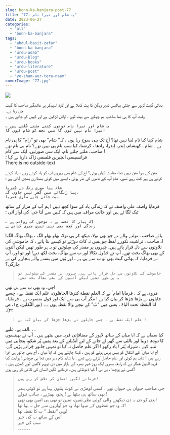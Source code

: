 ```yaml
---
slug: bonn-ka-banjara-post-77
title: "77: یہ شام اور تیرا نام"
date: 2023-06-27
categories: 
  - "all"
  - "bonn-ka-banjara"
tags: 
  - "abdul-basit-zafar"
  - "bonn-ka-banjara"
  - "urdu-adab"
  - "urdu-blog"
  - "urdu-books"
  - "urdu-literature"
  - "urdu-post"
  - "ye-sham-aur-tera-naam"
coverImage: "77.jpg"
---
```


![](images/77-300x212.jpg)

بھاٹؔی گیٹ لاہور سے چلتی بیالیس نمبر ویگن کا پٹ کھلا ہے اور لاوڈ اسپیکر پر عالمگؔیر صاحب کا گیت چل رہا ہے۔  
وقت آپ کا ہی تھا صاحب ہم چپکے سے بیٹھ لیے ، اوائل لڑکپن ہے اور کہیں کو جاتے ہیں ۔

```
؎ یہ شام اور تیرا نام دونوں کتنے ملتے جُلتے ہیں
تیرا نام نہیں لوں گا میں تجھ کو شام کہوں گا!
```

شام کہنا کیا نام لینا نہیں تھا؟ آج تک یہی سوچ رہا ہوں ، کہ” شام” بھی تو “رام” کا ہی نام ہے ۔ شام ، کھنشام، اِندر، اِندرا، رادھا ، کرشنا، کیا سب نام ہی نہیں تھے؟ نام ہی نام تھے صاحب، ملتے جلتے نام، ایک سی صورتیں، ایک سے کام !  
فرانسیسی الجیرین فلسفی ژاک داریاؔ نے کہا ؛  
There is no outside-text

متن کے سِوا متن نہیں تھا، متانت کہاں ہوتی؟ آج کی شام بھی پہروں آپ کو یاد کرتے رہے ، یاد کرتے کرتے ہی پہر کٹ رہے تھے۔ شام آپ کے ناموں کی نذر ہوئی ، ایسے میں کوئی بھنڈارن بھجن گاتی ہے ؛

```
شامؔ پیا موری رنگ دے چُنریا
بِنا رَنگائے میں گھر نہیں جاوں گی،
بیت جائے چاہے ساری عمریا
```

فرمایا واصفؔ علی واصف نے کہ زندگی یاد کے سوا کچھ نہیں ! ہم آپ کے مزار کے ساتھ ٹیک لگا ئے ہیں اور حالتِ مراقبہ میں ہیں کہ کہیں سے لَتا جی ؔ کی آواز آئی ؛

```
؎ اِک پیار کا نغمہ ہے ، موجوں کی روانی ہے
زندگی اور کچھ بھی نہیں تیری میری کہانی ہے
```

ہائے صاحب ، تولنے والے نے جو بھی تولا، دیکھ کر ہی تولا، بھاو بھاو الگ ، بھاگ بھاگ الگ! آہ صاحب ، تراشیدہ نکورے لفظ جو ہمیں نہ کاٹ دوڑتے تو کیسے بتا پاتے ، کہ خاموشی کی تلاوتوں سے دل قرار پاتے ہیں۔ چہروں پر مقدر کی سِلوٹیں تو بہ ہر طور تھیں لیکن آئنوں کے بھی بھاگ بخت تھے۔ آپ نے جَدّول نکالا اور ب سے بھاگ، بخت لکھ دیے! اور تو اور، آپ نے فرمایا، کہ بھاٹی گیٹ بھی تو ب سے ہی ہے ، اور بَون میں بسنے والے بنجارے کی بے چارگی؟

> ```
> خاموشی کی تلاوتوں سے دل قرار پاتے ہیں۔ چہروں پر مقدر کی سِلوٹیں تو بہ ہر طور تھیں لیکن آئنوں کے بھی بھاگ بخت تھے۔ 
> ```

جی، وہ بھی ب سے ہی تھی!  
مَروی ہے کہ ، فرمایا امام ؑ نے کہ العلم نقطة كثرها الجاهلون، علم ایک نقطہ ہے ، جِسے جاہلوں نے بڑھا چڑھا کر بیان کیا ہے ! مگر آپ ہی سے ایک اور قول منصوب ہے ، فرمایا ، انا النقظۃ تحت البا۶ ، یعنی میں “بٰ” کے نیچے والا نقطہ ہوں ۔۔۔ (نور الثّقلین، ج۱، ص ۲۲)۔

> ```
> علم ایک نقطہ ہے ، جِسے جاہلوں نے بڑھا چڑھا کر بیان کیا ہے ! 
> ```

الف بے، علیے. . .  
کیا سماں ہے کہ اباؔ میاں کے ساتھ لاہور کے مضافاتی قریہ میں بیٹھے ہیں ۔ آپ نے بھینسوں کا دودھ دوہیا اور بالٹی سے گھر لے جانے کے لیے اُنڈیلنے کے بعد ہمیں پُر شکوہ پنجابی میں تنبیہ کیے ، شہزاد پُتر ! یاد رکھو ! اگر علم حاصل نہ کیا تو تمہیں جانور چَرانے پڑیں گے۔  
آج ابا میاں ؔ کے انتقال کو بیس برس ہونے کو ہیں ، کہنا چاہتے ہیں کہ ابا ؔمیاں ، آج بھی جانور ہی چَرا رہے ہیں ! شاید ہم کوئی اور علم حاصل کرتے رہے تھے ، یا شاید کام دہر میں تھا ہی چوپانی! روایت کیا فرید الدینؔ عطار نے کہ رابعہؔ بصری ایک روز شہرِ بؔصرہ کے بازار میں دن دوپہر لالٹین لیے کھڑی ہیں ۔ کسی نے پوچھا ، بی بی ! کیا ڈھونڈتی ہیں۔ فرمانے لگیں انسان کی تلاش کر رہی ہوں!

> ```
> فرمانے لگیں انسان کی تلاش کر رہی ہوں!
> ```
> 
> جی صاحب حیوان ہی حیوان تھے ، کسی لومڑی نے کوٹ پتلون پہنا ہے تو کوئی بندر بھی ساتھ ہی بیٹھا ہے ! بِجو، بھیڑیے ، سانپ نیولے !  
> بدن کو دن بہ دن دیکھنے والی کوئی نظر ِثمین، ثمین تو تھی ہی امین بھی تھی!  
> کہ وہ جو لفظوں کے سِوا تھا، وہ جو آوازوں سے حل نہ ہوا تھا!  
> وہی “نقطہ “ ب کا نقطہ تھا!  
> س کے ساتھ ب کی خیر!  
> سب کی خیر  
> ۔۔۔۔۔۔۔

